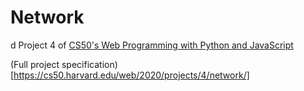 # Network
d
Project 4 of [CS50's Web Programming with Python and JavaScript](https://cs50.harvard.edu/web/2020/)

(Full project specification)[https://cs50.harvard.edu/web/2020/projects/4/network/]